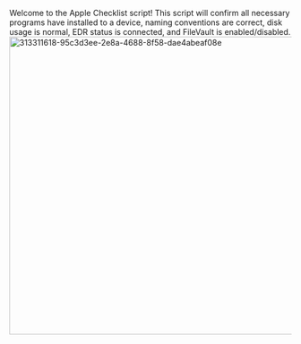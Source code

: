 Welcome to the Apple Checklist script! This script will confirm all necessary programs have installed to a device, naming conventions are correct, disk usage is normal, EDR status is connected, and FileVault is enabled/disabled.
<img width="532" alt="313311618-95c3d3ee-2e8a-4688-8f58-dae4abeaf08e" src="https://github.com/Jephsenn/AppleChecklist/assets/77135997/6b83ee95-11c2-45e6-9764-6d67fcdf0ab9">
